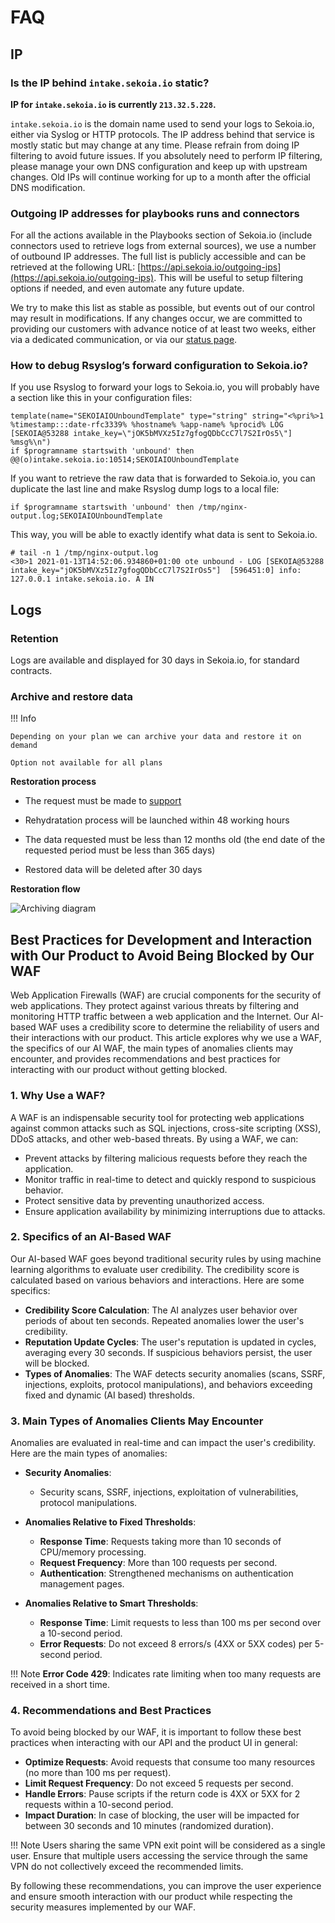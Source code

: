 # FAQ

## IP

### Is the IP behind `intake.sekoia.io` static?

**IP for `intake.sekoia.io` is currently `213.32.5.228`.**

`intake.sekoia.io` is the domain name used to send your logs to Sekoia.io, either via Syslog or HTTP protocols. The IP address behind that service is mostly static but may change at any time. Please refrain from doing IP filtering to avoid future issues. If you absolutely need to perform IP filtering, please manage your own DNS configuration and keep up with upstream changes. Old IPs will continue working for up to a month after the official DNS modification.

### Outgoing IP addresses for playbooks runs and connectors


For all the actions available in the Playbooks section of Sekoia.io (include connectors used to retrieve logs from external sources), we use a number of outbound IP addresses. The full list is publicly accessible and can be retrieved at the following URL: [https://api.sekoia.io/outgoing-ips](https://api.sekoia.io/outgoing-ips). This will be useful to setup filtering options if needed, and even automate any future update.

We try to make this list as stable as possible, but events out of our control may result in modifications. If any changes occur, we are committed to providing our customers with advance notice of at least two weeks, either via a dedicated communication, or via our [status page](https://status.sekoia.io/).


### How to debug Rsyslog’s forward configuration to Sekoia.io?

If you use Rsyslog to forward your logs to Sekoia.io, you will probably have a section like this in your configuration files:

```
template(name="SEKOIAIOUnboundTemplate" type="string" string="<%pri%>1 %timestamp:::date-rfc3339% %hostname% %app-name% %procid% LOG [SEKOIA@53288 intake_key=\"jOK5bMVXz5Iz7gfogQDbCcC7l7S2IrOs5\"] %msg%\n")
if $programname startswith 'unbound' then @@(o)intake.sekoia.io:10514;SEKOIAIOUnboundTemplate

```

If you want to retrieve the raw data that is forwarded to Sekoia.io, you can duplicate the last line and make Rsyslog dump logs to a local file:

```
if $programname startswith 'unbound' then /tmp/nginx-output.log;SEKOIAIOUnboundTemplate
```

This way, you will be able to exactly identify what data is sent to Sekoia.io.


```
# tail -n 1 /tmp/nginx-output.log
<30>1 2021-01-13T14:52:06.934860+01:00 ote unbound - LOG [SEKOIA@53288 intake_key="jOK5bMVXz5Iz7gfogQDbCcC7l7S2IrOs5"]  [596451:0] info: 127.0.0.1 intake.sekoia.io. A IN
```


## Logs

### Retention

Logs are available and displayed for 30 days in Sekoia.io, for standard contracts.

### Archive and restore data

!!! Info

    Depending on your plan we can archive your data and restore it on demand

    Option not available for all plans


**Restoration process**

- The request must be made to [support](https://support.sekoia.io)

- Rehydratation process will be launched within 48 working hours

- The data requested must be less than 12 months old (the end date of the requested period must be less than 365 days)

- Restored data will be deleted after 30 days

**Restoration flow**

<img style="max-width:100%" alt="Archiving diagram" src="/xdr/FAQ/archiving_process.png">


## Best Practices for Development and Interaction with Our Product to Avoid Being Blocked by Our WAF

Web Application Firewalls (WAF) are crucial components for the security of web applications. They protect against various threats by filtering and monitoring HTTP traffic between a web application and the Internet. Our AI-based WAF uses a credibility score to determine the reliability of users and their interactions with our product. This article explores why we use a WAF, the specifics of our AI WAF, the main types of anomalies clients may encounter, and provides recommendations and best practices for interacting with our product without getting blocked.

### 1. Why Use a WAF?

A WAF is an indispensable security tool for protecting web applications against common attacks such as SQL injections, cross-site scripting (XSS), DDoS attacks, and other web-based threats. By using a WAF, we can:

- Prevent attacks by filtering malicious requests before they reach the application.
- Monitor traffic in real-time to detect and quickly respond to suspicious behavior.
- Protect sensitive data by preventing unauthorized access.
- Ensure application availability by minimizing interruptions due to attacks.

### 2. Specifics of an AI-Based WAF

Our AI-based WAF goes beyond traditional security rules by using machine learning algorithms to evaluate user credibility. The credibility score is calculated based on various behaviors and interactions. Here are some specifics:

- **Credibility Score Calculation**: The AI analyzes user behavior over periods of about ten seconds. Repeated anomalies lower the user's credibility.
- **Reputation Update Cycles**: The user's reputation is updated in cycles, averaging every 30 seconds. If suspicious behaviors persist, the user will be blocked.
- **Types of Anomalies**: The WAF detects security anomalies (scans, SSRF, injections, exploits, protocol manipulations), and behaviors exceeding fixed and dynamic (AI based) thresholds.

### 3. Main Types of Anomalies Clients May Encounter

Anomalies are evaluated in real-time and can impact the user's credibility. Here are the main types of anomalies:

- **Security Anomalies**:

    - Security scans, SSRF, injections, exploitation of vulnerabilities, protocol manipulations.

- **Anomalies Relative to Fixed Thresholds**:

    - **Response Time**: Requests taking more than 10 seconds of CPU/memory processing.
    - **Request Frequency**: More than 100 requests per second.
    - **Authentication**: Strengthened mechanisms on authentication management pages.

- **Anomalies Relative to Smart Thresholds**:

    - **Response Time**: Limit requests to less than 100 ms per second over a 10-second period.
    - **Error Requests**: Do not exceed 8 errors/s (4XX or 5XX codes) per 5-second period.

!!! Note
    **Error Code 429**: Indicates rate limiting when too many requests are received in a short time.

### 4. Recommendations and Best Practices

To avoid being blocked by our WAF, it is important to follow these best practices when interacting with our API and the product UI in general:

- **Optimize Requests**: Avoid requests that consume too many resources (no more than 100 ms per request).
- **Limit Request Frequency**: Do not exceed 5 requests per second.
- **Handle Errors**: Pause scripts if the return code is 4XX or 5XX for 2 requests within a 10-second period.
- **Impact Duration**: In case of blocking, the user will be impacted for between 30 seconds and 10 minutes (randomized duration).

!!! Note
    Users sharing the same VPN exit point will be considered as a single user. Ensure that multiple users accessing the service through the same VPN do not collectively exceed the recommended limits.

By following these recommendations, you can improve the user experience and ensure smooth interaction with our product while respecting the security measures implemented by our WAF.
